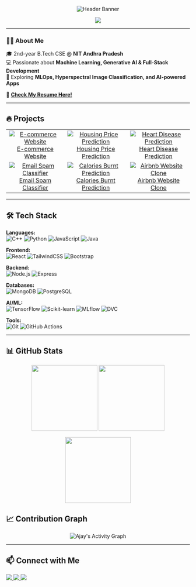 <!-- Profile Header -->
<p align="center">
  <img src="https://media.licdn.com/dms/image/v2/D5616AQHf7nJJSyUTaA/profile-displaybackgroundimage-shrink_350_1400/profile-displaybackgroundimage-shrink_350_1400/0/1735800928524?e=1761177600&v=beta&t=S7m_B2i-hDAFWkI7gO7Ii2CFbz57fOOoymRGvojvhfc" alt="Header Banner"/>
</p>

<p align="center">
  <a href="https://git.io/typing-svg">
    <img src="https://readme-typing-svg.herokuapp.com?font=Fira+Code&size=22&pause=1000&color=F70000&center=true&vCenter=true&width=500&lines=Hi+I'm+Ajay+👋;Full+Stack%20%7C%20ML%20%7C%20Generative+AI+Enthusiast;Always+Learning+New+Tech!"/>
  </a>
</p>


---

### 👨‍💻 About Me
🎓 2nd-year B.Tech CSE @ **NIT Andhra Pradesh**  
💻 Passionate about **Machine Learning, Generative AI & Full-Stack Development**  
🚀 Exploring **MLOps, Hyperspectral Image Classification, and AI-powered Apps**  

📄 [**Check My Resume Here!**](https://drive.google.com/file/d/1o1mWk8AtQ0Duc9UNoSVsh0Odv2F_UdOE/view?usp=sharing)

---

## 🔥 Projects

<table align="center">
  <tr>
    <td align="center">
      <a href="https://github.com/Ajay-Kumar-Prasad/ECOMMERCE-WEBSITE">
        <img src="https://img.shields.io/badge/E-commerce%20Website-blue?style=for-the-badge&logo=shopify" alt="E-commerce Website" /><br>
        E-commerce Website
      </a>
    </td>
    <td align="center">
      <a href="https://github.com/Ajay-Kumar-Prasad/Housing_Prediction_Linear_Reg_Project">
        <img src="https://img.shields.io/badge/Housing%20Price%20Prediction-green?style=for-the-badge&logo=r-project" alt="Housing Price Prediction" /><br>
        Housing Price Prediction
      </a>
    </td>
    <td align="center">
      <a href="https://github.com/Ajay-Kumar-Prasad/Heart_Disease_Prediction_Random_Forest_Classifier">
        <img src="https://img.shields.io/badge/Heart%20Disease%20Prediction-red?style=for-the-badge&logo=python" alt="Heart Disease Prediction" /><br>
        Heart Disease Prediction
      </a>
    </td>
  </tr>
  <tr>
    <td align="center">
      <a href="https://github.com/Ajay-Kumar-Prasad/Email_Spam_Classifier_using_Naive_Bayes">
        <img src="https://img.shields.io/badge/Email%20Spam%20Classifier-orange?style=for-the-badge&logo=gmail" alt="Email Spam Classifier" /><br>
        Email Spam Classifier
      </a>
    </td>
    <td align="center">
      <a href="https://github.com/Ajay-Kumar-Prasad/Calories_Burnt_Prediction_Using_XGBoost_Regressor">
        <img src="https://img.shields.io/badge/Calories%20Burnt%20Prediction-yellow?style=for-the-badge&logo=python" alt="Calories Burnt Prediction" /><br>
        Calories Burnt Prediction
      </a>
    </td>
    <td align="center">
      <a href="https://github.com/Ajay-Kumar-Prasad/MyMegaProject">
        <img src="https://img.shields.io/badge/Airbnb%20Clone-purple?style=for-the-badge&logo=airbnb" alt="Airbnb Website Clone" /><br>
        Airbnb Website Clone
      </a>
    </td>
  </tr>
</table>



---

## 🛠️ Tech Stack
**Languages:**  
![C++](https://img.shields.io/badge/C++-00599C?style=for-the-badge&logo=cplusplus&logoColor=white) 
![Python](https://img.shields.io/badge/Python-3776AB?style=for-the-badge&logo=python&logoColor=white) 
![JavaScript](https://img.shields.io/badge/JavaScript-F7DF1E?style=for-the-badge&logo=javascript&logoColor=black) 
![Java](https://img.shields.io/badge/Java-ED8B00?style=for-the-badge&logo=openjdk&logoColor=white)

**Frontend:**  
![React](https://img.shields.io/badge/React-20232A?style=for-the-badge&logo=react&logoColor=61DAFB) 
![TailwindCSS](https://img.shields.io/badge/Tailwind_CSS-38B2AC?style=for-the-badge&logo=tailwind-css&logoColor=white) 
![Bootstrap](https://img.shields.io/badge/Bootstrap-7952B3?style=for-the-badge&logo=bootstrap&logoColor=white) 

**Backend:**  
![Node.js](https://img.shields.io/badge/Node.js-339933?style=for-the-badge&logo=nodedotjs&logoColor=white) 
![Express](https://img.shields.io/badge/Express-000000?style=for-the-badge&logo=express&logoColor=white)

**Databases:**  
![MongoDB](https://img.shields.io/badge/MongoDB-47A248?style=for-the-badge&logo=mongodb&logoColor=white) 
![PostgreSQL](https://img.shields.io/badge/PostgreSQL-316192?style=for-the-badge&logo=postgresql&logoColor=white)

**AI/ML:**  
![TensorFlow](https://img.shields.io/badge/TensorFlow-FF6F00?style=for-the-badge&logo=tensorflow&logoColor=white) 
![Scikit-learn](https://img.shields.io/badge/scikit--learn-F7931E?style=for-the-badge&logo=scikit-learn&logoColor=white) 
![MLflow](https://img.shields.io/badge/MLflow-0194E2?style=for-the-badge&logo=mlflow&logoColor=white) 
![DVC](https://img.shields.io/badge/DVC-945DD6?style=for-the-badge&logo=dataversioncontrol&logoColor=white)

**Tools:**  
![Git](https://img.shields.io/badge/Git-F05032?style=for-the-badge&logo=git&logoColor=white) 
![GitHub Actions](https://img.shields.io/badge/GitHub_Actions-2088FF?style=for-the-badge&logo=github-actions&logoColor=white)

---

## 📊 GitHub Stats
<p align="center">
  <img src="https://github-readme-stats.vercel.app/api?username=Ajay-Kumar-Prasad&show_icons=true&theme=radical" height="180"/>
  <img src="https://github-readme-stats.vercel.app/api/top-langs/?username=Ajay-Kumar-Prasad&layout=compact&theme=radical" height="180"/>
</p>

<p align="center">
  <img src="https://github-readme-streak-stats.herokuapp.com/?user=Ajay-Kumar-Prasad&theme=radical" height="180"/>
</p>

## 📈 Contribution Graph
<p align="center">
  <img src="https://github-readme-activity-graph.vercel.app/graph?username=Ajay-Kumar-Prasad&theme=tokyo-night&hide_border=true&area=true" alt="Ajay's Activity Graph"/>
</p>


---

## 📫 Connect with Me
<p align="left">
  <a href="https://www.linkedin.com/in/Ajay-kumar-prasad-744b54287/" target="_blank">
    <img src="https://img.shields.io/badge/LinkedIn-0A66C2?style=for-the-badge&logo=linkedin&logoColor=white"/>
  </a>
  <a href="mailto:ajaykumar250604@gmail.com">
    <img src="https://img.shields.io/badge/Email-D14836?style=for-the-badge&logo=gmail&logoColor=white"/>
  </a>
  <a href="https://Ajay-Kumar-Prasad.github.io" target="_blank">
    <img src="https://img.shields.io/badge/Portfolio-000000?style=for-the-badge&logo=vercel&logoColor=white"/>
  </a>
</p>
